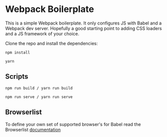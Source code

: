 # Webpack Boilerplate
This is a simple Webpack boilerplate. It only configures JS with Babel and a Webpack dev server. Hopefully a good starting point to adding CSS loaders and a JS framework of your choice.

Clone the repo and install the dependencies:
```
npm install

yarn
```

## Scripts
```
npm run build / yarn run build

npm run serve / yarn run serve
```

## Browserlist

To define your own set of supported browser's for Babel read the Browserlist [documentation](https://github.com/browserslist/browserslist)
